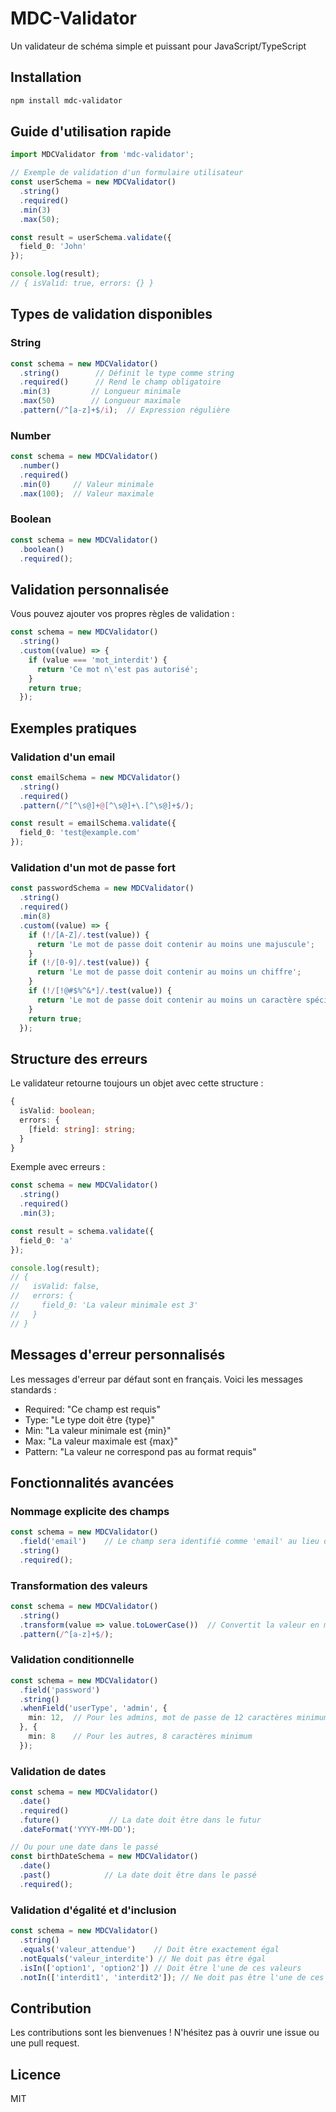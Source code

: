 # MDC-Validator

Un validateur de schéma simple et puissant pour JavaScript/TypeScript

## Installation

```bash
npm install mdc-validator
```

## Guide d'utilisation rapide

```typescript
import MDCValidator from 'mdc-validator';

// Exemple de validation d'un formulaire utilisateur
const userSchema = new MDCValidator()
  .string()
  .required()
  .min(3)
  .max(50);

const result = userSchema.validate({
  field_0: 'John'
});

console.log(result);
// { isValid: true, errors: {} }
```

## Types de validation disponibles

### String
```typescript
const schema = new MDCValidator()
  .string()        // Définit le type comme string
  .required()      // Rend le champ obligatoire
  .min(3)         // Longueur minimale
  .max(50)        // Longueur maximale
  .pattern(/^[a-z]+$/i);  // Expression régulière
```

### Number
```typescript
const schema = new MDCValidator()
  .number()
  .required()
  .min(0)     // Valeur minimale
  .max(100);  // Valeur maximale
```

### Boolean
```typescript
const schema = new MDCValidator()
  .boolean()
  .required();
```

## Validation personnalisée

Vous pouvez ajouter vos propres règles de validation :

```typescript
const schema = new MDCValidator()
  .string()
  .custom((value) => {
    if (value === 'mot_interdit') {
      return 'Ce mot n\'est pas autorisé';
    }
    return true;
  });
```

## Exemples pratiques

### Validation d'un email
```typescript
const emailSchema = new MDCValidator()
  .string()
  .required()
  .pattern(/^[^\s@]+@[^\s@]+\.[^\s@]+$/);

const result = emailSchema.validate({
  field_0: 'test@example.com'
});
```

### Validation d'un mot de passe fort
```typescript
const passwordSchema = new MDCValidator()
  .string()
  .required()
  .min(8)
  .custom((value) => {
    if (!/[A-Z]/.test(value)) {
      return 'Le mot de passe doit contenir au moins une majuscule';
    }
    if (!/[0-9]/.test(value)) {
      return 'Le mot de passe doit contenir au moins un chiffre';
    }
    if (!/[!@#$%^&*]/.test(value)) {
      return 'Le mot de passe doit contenir au moins un caractère spécial';
    }
    return true;
  });
```

## Structure des erreurs

Le validateur retourne toujours un objet avec cette structure :

```typescript
{
  isValid: boolean;
  errors: {
    [field: string]: string;
  }
}
```

Exemple avec erreurs :
```typescript
const schema = new MDCValidator()
  .string()
  .required()
  .min(3);

const result = schema.validate({
  field_0: 'a'
});

console.log(result);
// {
//   isValid: false,
//   errors: {
//     field_0: 'La valeur minimale est 3'
//   }
// }
```

## Messages d'erreur personnalisés

Les messages d'erreur par défaut sont en français. Voici les messages standards :

- Required: "Ce champ est requis"
- Type: "Le type doit être {type}"
- Min: "La valeur minimale est {min}"
- Max: "La valeur maximale est {max}"
- Pattern: "La valeur ne correspond pas au format requis"

## Fonctionnalités avancées

### Nommage explicite des champs
```typescript
const schema = new MDCValidator()
  .field('email')    // Le champ sera identifié comme 'email' au lieu de 'field_0'
  .string()
  .required();
```

### Transformation des valeurs
```typescript
const schema = new MDCValidator()
  .string()
  .transform(value => value.toLowerCase())  // Convertit la valeur en minuscules avant validation
  .pattern(/^[a-z]+$/);
```

### Validation conditionnelle
```typescript
const schema = new MDCValidator()
  .field('password')
  .string()
  .whenField('userType', 'admin', {
    min: 12,  // Pour les admins, mot de passe de 12 caractères minimum
  }, {
    min: 8    // Pour les autres, 8 caractères minimum
  });
```

### Validation de dates
```typescript
const schema = new MDCValidator()
  .date()
  .required()
  .future()           // La date doit être dans le futur
  .dateFormat('YYYY-MM-DD');

// Ou pour une date dans le passé
const birthDateSchema = new MDCValidator()
  .date()
  .past()            // La date doit être dans le passé
  .required();
```

### Validation d'égalité et d'inclusion
```typescript
const schema = new MDCValidator()
  .string()
  .equals('valeur_attendue')    // Doit être exactement égal
  .notEquals('valeur_interdite') // Ne doit pas être égal
  .isIn(['option1', 'option2']) // Doit être l'une de ces valeurs
  .notIn(['interdit1', 'interdit2']); // Ne doit pas être l'une de ces valeurs
```

## Contribution

Les contributions sont les bienvenues ! N'hésitez pas à ouvrir une issue ou une pull request.

## Licence

MIT

